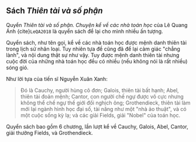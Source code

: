 ## Sách *Thiên tài và số phận*

Quyển *Thiên tài và số phận. Chuyện kể về các nhà toán học* của Lê Quang Ánh {cite}`LeQA2018` là quyển sách để lại cho mình nhiều ấn tượng.

Quyển sách, như tên gọi, kể về các nhà toán học được mệnh danh thiên tài trong lịch sử nhân loại. Tuy nhiên tựa đề cũng đã để lại cảm giác "chẳng lành", và nội dung thật sự như vậy. Tuy được mệnh danh thiên tài nhưng cuộc đời của những nhà toán học đều có nhiều (nếu không nói là rất nhiều) sóng gió.

Như lời tựa của tiến sĩ Nguyễn Xuân Xanh:

> Đó là Cauchy, người hùng cô đơn; Galois, thiên tài bất hạnh; Abel, thiên tài đoản mệnh; Cantor, con người chế ngự được vô cực nhưng không thể chế ngự thế giới đối nghịch ông; Grothendieck, thiên tài làm mới lại ngành hình học đại số, tài năng như một "nhà ảo thuật", và có một cuộc sống kỳ lạ; và các giải Fields, giải "Nobel" của toán học.

Quyển sách bao gồm 6 chương, lần lượt kể về Cauchy, Galois, Abel, Cantor, giải thưởng Fields, và Grothendieck.


